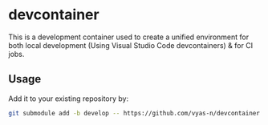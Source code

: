 # devcontainer

This is a development container used to create a unified environment for both local development (Using Visual Studio Code devcontainers) & for CI jobs.

## Usage

Add it to your existing repository by:

```bash
git submodule add -b develop -- https://github.com/vyas-n/devcontainer.git .devcontainer
```
